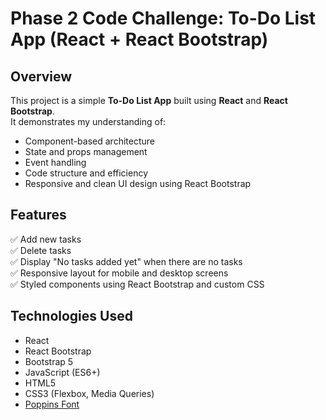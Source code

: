 # Phase 2 Code Challenge: To-Do List App (React + React Bootstrap)

## Overview
This project is a simple **To-Do List App** built using **React** and **React Bootstrap**.  
It demonstrates my understanding of:
- Component-based architecture
- State and props management
- Event handling
- Code structure and efficiency
- Responsive and clean UI design using React Bootstrap

## Features
✅ Add new tasks  
✅ Delete tasks  
✅ Display "No tasks added yet" when there are no tasks  
✅ Responsive layout for mobile and desktop screens  
✅ Styled components using React Bootstrap and custom CSS


## Technologies Used
- React
- React Bootstrap
- Bootstrap 5
- JavaScript (ES6+)
- HTML5
- CSS3 (Flexbox, Media Queries)
- [Poppins Font](https://fonts.google.com/specimen/Poppins)
